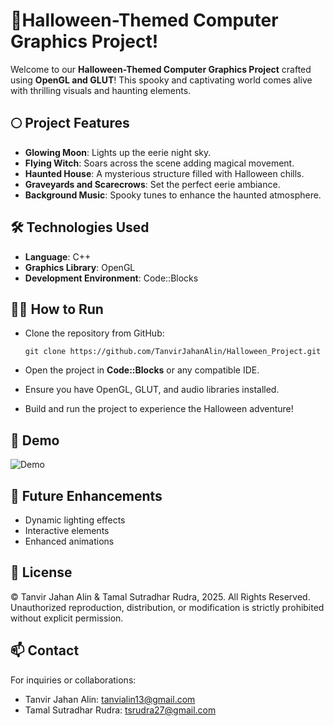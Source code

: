 # 🎃Halloween-Themed Computer Graphics Project!

Welcome to our **Halloween-Themed Computer Graphics Project** crafted using **OpenGL and GLUT**! This spooky and captivating world comes alive with thrilling visuals and haunting elements.

## 🌕 Project Features

-   **Glowing Moon**: Lights up the eerie night sky.
-   **Flying Witch**: Soars across the scene adding magical movement.
-   **Haunted House**: A mysterious structure filled with Halloween chills.
-   **Graveyards and Scarecrows**: Set the perfect eerie ambiance.
-   **Background Music**: Spooky tunes to enhance the haunted atmosphere.

## 🛠️ Technologies Used

-   **Language**: C++
-   **Graphics Library**: OpenGL
-   **Development Environment**: Code::Blocks

## 🧙‍♀️ How to Run

-   Clone the repository from GitHub:
    
    
    
    `git clone https://github.com/TanvirJahanAlin/Halloween_Project.git` 
    
-   Open the project in **Code::Blocks** or any compatible IDE.
-   Ensure you have OpenGL, GLUT, and audio libraries installed.
-   Build and run the project to experience the Halloween adventure!

## 👻 Demo

![Demo](https://github.com/user-attachments/assets/dfeb796a-4093-405f-867c-904ede5e201f)


## 🎯 Future Enhancements

-   Dynamic lighting effects
-   Interactive elements
-   Enhanced animations


## 📝 License


© Tanvir Jahan Alin & Tamal Sutradhar Rudra, 2025. All Rights Reserved.  
Unauthorized reproduction, distribution, or modification is strictly prohibited without explicit permission.

## 📫 Contact

For inquiries or collaborations:

-   Tanvir Jahan Alin: tanvialin13@gmail.com
-   Tamal Sutradhar Rudra: tsrudra27@gmail.com
